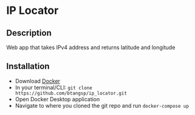 # IP Locator

## Description
Web app that takes IPv4 address and returns latitude and longitude

## Installation
- Download [Docker](https://docs.docker.com/compose/)
- In your terminal/CLI: `git clone https://github.com/btangsp/ip_locator.git`
- Open Docker Desktop application
- Navigate to where you cloned the git repo and run `docker-compose up`